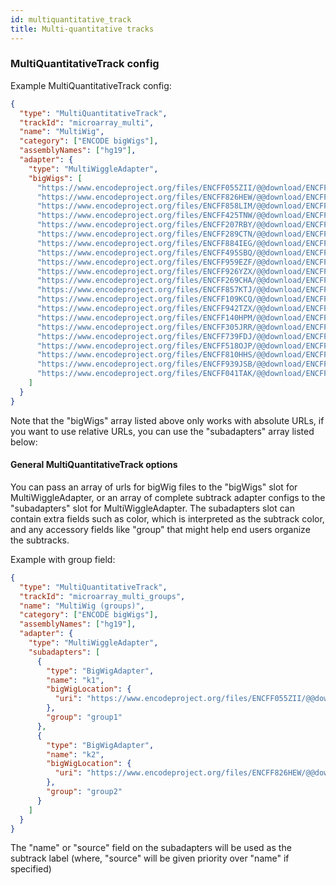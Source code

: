 ```yaml
---
id: multiquantitative_track
title: Multi-quantitative tracks
---
```


### MultiQuantitativeTrack config

Example MultiQuantitativeTrack config:

```json
{
  "type": "MultiQuantitativeTrack",
  "trackId": "microarray_multi",
  "name": "MultiWig",
  "category": ["ENCODE bigWigs"],
  "assemblyNames": ["hg19"],
  "adapter": {
    "type": "MultiWiggleAdapter",
    "bigWigs": [
      "https://www.encodeproject.org/files/ENCFF055ZII/@@download/ENCFF055ZII.bigWig",
      "https://www.encodeproject.org/files/ENCFF826HEW/@@download/ENCFF826HEW.bigWig",
      "https://www.encodeproject.org/files/ENCFF858LIM/@@download/ENCFF858LIM.bigWig",
      "https://www.encodeproject.org/files/ENCFF425TNW/@@download/ENCFF425TNW.bigWig",
      "https://www.encodeproject.org/files/ENCFF207RBY/@@download/ENCFF207RBY.bigWig",
      "https://www.encodeproject.org/files/ENCFF289CTN/@@download/ENCFF289CTN.bigWig",
      "https://www.encodeproject.org/files/ENCFF884IEG/@@download/ENCFF884IEG.bigWig",
      "https://www.encodeproject.org/files/ENCFF495SBQ/@@download/ENCFF495SBQ.bigWig",
      "https://www.encodeproject.org/files/ENCFF959EZF/@@download/ENCFF959EZF.bigWig",
      "https://www.encodeproject.org/files/ENCFF926YZX/@@download/ENCFF926YZX.bigWig",
      "https://www.encodeproject.org/files/ENCFF269CHA/@@download/ENCFF269CHA.bigWig",
      "https://www.encodeproject.org/files/ENCFF857KTJ/@@download/ENCFF857KTJ.bigWig",
      "https://www.encodeproject.org/files/ENCFF109KCQ/@@download/ENCFF109KCQ.bigWig",
      "https://www.encodeproject.org/files/ENCFF942TZX/@@download/ENCFF942TZX.bigWig",
      "https://www.encodeproject.org/files/ENCFF140HPM/@@download/ENCFF140HPM.bigWig",
      "https://www.encodeproject.org/files/ENCFF305JRR/@@download/ENCFF305JRR.bigWig",
      "https://www.encodeproject.org/files/ENCFF739FDJ/@@download/ENCFF739FDJ.bigWig",
      "https://www.encodeproject.org/files/ENCFF518OJP/@@download/ENCFF518OJP.bigWig",
      "https://www.encodeproject.org/files/ENCFF810HHS/@@download/ENCFF810HHS.bigWig",
      "https://www.encodeproject.org/files/ENCFF939JSB/@@download/ENCFF939JSB.bigWig",
      "https://www.encodeproject.org/files/ENCFF041TAK/@@download/ENCFF041TAK.bigWig"
    ]
  }
}
```

Note that the "bigWigs" array listed above only works with absolute URLs, if you
want to use relative URLs, you can use the "subadapters" array listed below:

#### General MultiQuantitativeTrack options

You can pass an array of urls for bigWig files to the "bigWigs" slot for
MultiWiggleAdapter, or an array of complete subtrack adapter configs to the
"subadapters" slot for MultiWiggleAdapter. The subadapters slot can contain
extra fields such as color, which is interpreted as the subtrack color, and any
accessory fields like "group" that might help end users organize the subtracks.

Example with group field:

```json
{
  "type": "MultiQuantitativeTrack",
  "trackId": "microarray_multi_groups",
  "name": "MultiWig (groups)",
  "category": ["ENCODE bigWigs"],
  "assemblyNames": ["hg19"],
  "adapter": {
    "type": "MultiWiggleAdapter",
    "subadapters": [
      {
        "type": "BigWigAdapter",
        "name": "k1",
        "bigWigLocation": {
          "uri": "https://www.encodeproject.org/files/ENCFF055ZII/@@download/ENCFF055ZII.bigWig"
        },
        "group": "group1"
      },
      {
        "type": "BigWigAdapter",
        "name": "k2",
        "bigWigLocation": {
          "uri": "https://www.encodeproject.org/files/ENCFF826HEW/@@download/ENCFF826HEW.bigWig"
        },
        "group": "group2"
      }
    ]
  }
}
```

The "name" or "source" field on the subadapters will be used as the subtrack
label (where, "source" will be given priority over "name" if specified)
